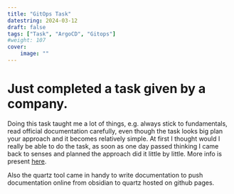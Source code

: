 ```yaml
---
title: "GitOps Task"
datestring: 2024-03-12
draft: false
tags: ["Task", "ArgoCD", "Gitops"]
#weight: 107
cover:
    image: ""
---
```


# Just completed a task given by a company.

Doing this task taught me a lot of things, e.g. always stick to fundamentals, read official documentation carefully, even though the task looks big plan your approach and it becomes relatively simple. At first I thought would I really be able to do the task, as soon as one day passed thinking I came back to senses and planned the approach did it little by little. More info is present [here](https://nightfury000.github.io/task_notes/Task).

Also the quartz tool came in handy to write documentation to push documentation online from obsidian to quartz hosted on github pages.

